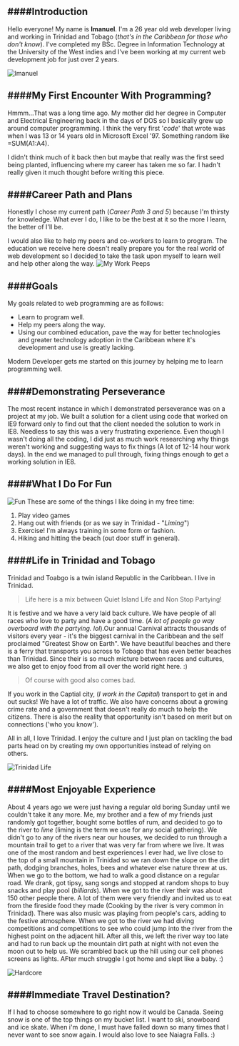 ####Introduction
---
 Hello everyone! My name is **Imanuel**. I'm a 26 year old web developer living and working in Trinidad and Tobago (*that's in the Caribbean for those who don't know*). I've completed my BSc. Degree in Information Technology at the University of the West indies and I've been working at my current web development job for just over 2 years. 

![Imanuel](https://scontent-mia1-1.xx.fbcdn.net/hphotos-frc3/v/t1.0-9/10407963_339066242938688_4059658257802224640_n.jpg?oh=b7caa05c53f7b71bb748ea32227f7e0a&oe=57100AB6) 

####My First Encounter With Programming?
---
Hmmm...That was a long time ago. My mother did her degree in Computer and Electrical Engineering back in the days of DOS so I basically grew up around computer programming. I think the very first '*code*' that wrote was when I was 13 or 14 years old in Microsoft Excel '97. Something random like =SUM(A1:A4). 

I didn't think much of it back then but maybe that really was the first seed being planted, influencing where my career has taken me so far. I hadn't really given it much thought before writing this piece. 

####Career Path and Plans
---
Honestly I chose my current path (*Career Path 3 and 5*) because I'm thirsty for knowledge. What ever I do, I like to be the best at it so the more I learn, the better of I'll be. 

I would also like to help my peers and co-workers to learn to program. The education we receive here doesn't really prepare you for the real world of web development so I decided to take the task upon myself to learn well and help other along the way. 
![My Work Peeps](https://scontent-mia1-1.xx.fbcdn.net/hphotos-xap1/t31.0-8/1497980_10153624521865037_1481132350_o.jpg) 

####Goals
---
My goals related to web programming are as follows:

- Learn to program well.
- Help my peers along the way.
- Using our combined education, pave the way for better technologies and greater technology adoption in the Caribbean where it's development and use is greatly lacking. 

Modern Developer gets me started on this journey by helping me to learn programming well. 


####Demonstrating Perseverance
---
The most recent instance in which I demonstrated perseverance was on a project at my job. We built a solution for a client using code that worked on IE9 forward only to find out that the client needed the solution to work in IE8. Needless to say this was a very frustrating experience. Even though I wasn't doing all the coding, I did just as much work researching why things weren't working and suggesting ways to fix things (A lot of 12-14 hour work days). In the end we managed to pull through, fixing things enough to get a working solution in IE8. 

####What I Do For Fun
---
![Fun](https://scontent-mia1-1.xx.fbcdn.net/hphotos-ash2/t31.0-8/1276152_1377009642531261_24400826_o.jpg) 
These are some of the things I like doing in my free time:

1. Play video games
2. Hang out with friends (or as we say in Trinidad - "*Liming*")
3. Exercise! I'm always training in some form or fashion.
4. Hiking and hitting the beach (out door stuff in general).

####Life in Trinidad and Tobago
---
Trinidad and Toabgo is a twin island Republic in the Caribbean. I live in Trinidad. 

>Life here is a mix between Quiet Island Life and Non Stop Partying!

It is festive and we have a very laid back culture. We have people of all races who love to party and have a good time. (*A  lot of people go way overboard with the partying. lol*).Our annual Carnival attracts thousands of visitors every year - it's the biggest carnival in the Caribbean and the self proclaimed "Greatest Show on Earth". 
We have beautiful beaches and there is a ferry that transports you across to Tobago that has even better beaches than Trinidad. Since their is so much micture between races and cultures, we also get to enjoy food from all over the world right here. :)

>Of course with good also comes bad. 

If you work in the Captial city, (*I work in the Capital*) transport to get in and out sucks! We have a lot of traffic. We also have concerns about a growing crime rate and a government that doesn't really do much to help the citizens. There is also the reality that opportunity isn't based on merit but on connections ('who you know'). 

All in all, I love Trinidad. I enjoy the culture and I just plan on tackling the bad parts head on by creating my own opportunities instead of relying on others. 

![Trinidad Life](https://scontent-mia1-1.xx.fbcdn.net/hphotos-xfa1/t31.0-8/12375152_1714832625415626_5221965230775237385_o.jpg) 

####Most Enjoyable Experience
---
About 4 years ago we were just having a regular old boring Sunday until we couldn't take it any more. Me, my brother and a few of my friends just randomly got together, bought some bottles of rum, and decided to go to the river to *lime* (liming is the term we use for any social gathering). We didn't go to any of the rivers near our houses, we decided to run through a mountain trail to get to a river that was very far from where we live. 
It was one of the most random and best experiences I ever had, we live close to the top of a small mountain in Trinidad so we ran down the slope on the dirt path, dodging branches, holes, bees and whatever else nature threw at us. When we go to the bottom, we had to walk a good distance on a regular road. We drank, got tipsy, sang songs and stopped at random shops to buy snacks and play pool (*billiards*). 
When we got to the river their was about 150 other people there. A lot of them were very friendly and invited us to eat from the fireside food they made (Cooking by the river is very common in Trinidad). There was also music was playing from people's cars, adding to the festive atmosphere. 
When we got to the river we had diving competitions and competitions to see who could jump into the river from the highest point on the adjacent hill. 
After all this, we left the river way too late and had to run back up the mountain dirt path at night with not even the moon out to help us. We scrambled back up the hill using our cell phones screens as lights. AFter much struggle I got home and slept like a baby. :) 

![Hardcore](https://scontent-mia1-1.xx.fbcdn.net/hphotos-xtl1/v/t1.0-9/1982259_1714839405414948_9070190978763702448_n.jpg?oh=c61ea883aa1894931183baebcb53540f&oe=5709916E) 

####Immediate Travel Destination? 
---
If I had to choose somewhere to go right now it would be Canada. Seeing snow is one of the top things on my bucket list. I want to ski, snowboard and ice skate. When i'm done, I must have falled down so many times that I never want to see snow again. I would also love to see Naiagra Falls. :)